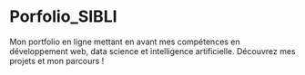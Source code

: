 # Porfolio_SIBLI
Mon portfolio en ligne mettant en avant mes compétences en développement web, data science et intelligence artificielle. Découvrez mes projets et mon parcours !
